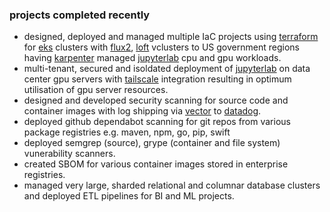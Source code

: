 ### projects completed recently
* designed, deployed and managed multiple IaC projects using [terraform](https://www.terraform.io) for [eks](https://aws.amazon.com/eks) clusters with [flux2](https://fluxcd.io), [loft](https://loft.sh) vclusters to US government regions having [karpenter](https://karpenter.sh) managed [jupyterlab](https://jupyter.org) cpu and gpu workloads.
* multi-tenant, secured and isoldated deployment of [jupyterlab](https://jupyter.org) on data center gpu servers with [tailscale](https://tailscale.com) integration resulting in optimum utilisation of gpu server resources.
* designed and developed security scanning for source code and container images with log shipping via [vector](https://vector.dev) to [datadog](https://www.datadoghq.com).
* deployed github dependabot scanning for git repos from various package registries e.g. maven, npm, go, pip, swift
* deployed semgrep (source), grype (container and file system) vunerability scanners.
* created SBOM for various container images stored in enterprise registries.
* managed very large, sharded relational and columnar database clusters and deployed ETL pipelines for BI and ML projects.



